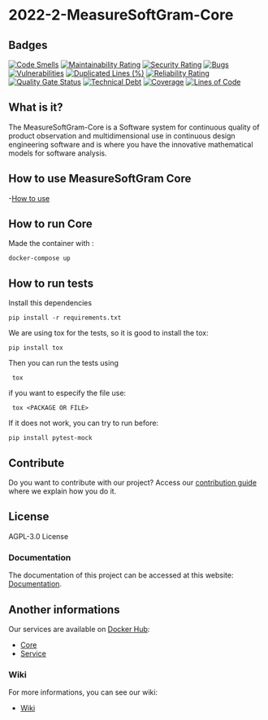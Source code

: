 # 2022-2-MeasureSoftGram-Core

## Badges

[![Code Smells](https://sonarcloud.io/api/project_badges/measure?project=fga-eps-mds_2022-2-MeasureSoftGram-Core&metric=code_smells)](https://sonarcloud.io/summary/new_code?id=fga-eps-mds_2022-2-MeasureSoftGram-Core)
[![Maintainability Rating](https://sonarcloud.io/api/project_badges/measure?project=fga-eps-mds_2022-2-MeasureSoftGram-Core&metric=sqale_rating)](https://sonarcloud.io/summary/new_code?id=fga-eps-mds_2022-2-MeasureSoftGram-Core)
[![Security Rating](https://sonarcloud.io/api/project_badges/measure?project=fga-eps-mds_2022-2-MeasureSoftGram-Core&metric=security_rating)](https://sonarcloud.io/summary/new_code?id=fga-eps-mds_2022-2-MeasureSoftGram-Core)
[![Bugs](https://sonarcloud.io/api/project_badges/measure?project=fga-eps-mds_2022-2-MeasureSoftGram-Core&metric=bugs)](https://sonarcloud.io/summary/new_code?id=fga-eps-mds_2022-2-MeasureSoftGram-Core)
[![Vulnerabilities](https://sonarcloud.io/api/project_badges/measure?project=fga-eps-mds_2022-2-MeasureSoftGram-Core&metric=vulnerabilities)](https://sonarcloud.io/summary/new_code?id=fga-eps-mds_2022-2-MeasureSoftGram-Core)
[![Duplicated Lines (%)](https://sonarcloud.io/api/project_badges/measure?project=fga-eps-mds_2022-2-MeasureSoftGram-Core&metric=duplicated_lines_density)](https://sonarcloud.io/summary/new_code?id=fga-eps-mds_2022-2-MeasureSoftGram-Core)
[![Reliability Rating](https://sonarcloud.io/api/project_badges/measure?project=fga-eps-mds_2022-2-MeasureSoftGram-Core&metric=reliability_rating)](https://sonarcloud.io/summary/new_code?id=fga-eps-mds_2022-2-MeasureSoftGram-Core)
[![Quality Gate Status](https://sonarcloud.io/api/project_badges/measure?project=fga-eps-mds_2022-2-MeasureSoftGram-Core&metric=alert_status)](https://sonarcloud.io/summary/new_code?id=fga-eps-mds_2022-2-MeasureSoftGram-Core)
[![Technical Debt](https://sonarcloud.io/api/project_badges/measure?project=fga-eps-mds_2022-2-MeasureSoftGram-Core&metric=sqale_index)](https://sonarcloud.io/summary/new_code?id=fga-eps-mds_2022-2-MeasureSoftGram-Core)
[![Coverage](https://sonarcloud.io/api/project_badges/measure?project=fga-eps-mds_2022-2-MeasureSoftGram-Core&metric=coverage)](https://sonarcloud.io/summary/new_code?id=fga-eps-mds_2022-2-MeasureSoftGram-Core)
[![Lines of Code](https://sonarcloud.io/api/project_badges/measure?project=fga-eps-mds_2022-2-MeasureSoftGram-Core&metric=ncloc)](https://sonarcloud.io/summary/new_code?id=fga-eps-mds_2022-2-MeasureSoftGram-Core)

## What is it?

The MeasureSoftGram-Core is a Software system for continuous quality of product observation and multidimensional use in continuous design engineering software and is where you have the innovative mathematical models for software analysis.

## How to use MeasureSoftGram Core
-[How to use](https://fga-eps-mds.github.io/2021-2-MeasureSoftGram-Doc/docs/artifact/how_to_use)

## How to run Core

Made the container with :

```
docker-compose up
```

## How to run tests

Install this dependencies

```
pip install -r requirements.txt
```

We are using tox for the tests, so it is good to install the tox:

```
pip install tox
```

Then you can run the tests using

```
 tox 
```

if you want to especify the file use:
```
 tox <PACKAGE OR FILE>
```

If it does not work, you can try to run before: 
```
pip install pytest-mock
```

## Contribute

Do you want to contribute with our project? Access our [contribution guide](https://github.com/fga-eps-mds/2021-2-MeasureSoftGram-Core/blob/develop/CONTRIBUTING.md) where we explain how you do it. 

## License

AGPL-3.0 License

### Documentation

The documentation of this project can be accessed at this website: [Documentation](https://github.com/fga-eps-mds/2021-2-MeasureSoftGram-Doc).

## Another informations

Our services are available on [Docker Hub](https://hub.docker.com/):
- [Core](https://hub.docker.com/r/measuresoftgram/core)
- [Service](https://hub.docker.com/r/measuresoftgram/service)

### Wiki

For more informations, you can see our wiki:
- [Wiki](https://fga-eps-mds.github.io/2022-2-MeasureSoftGram-Doc/)

